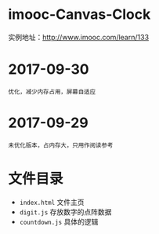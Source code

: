 # imooc-Canvas-Clock
实例地址：http://www.imooc.com/learn/133

# 2017-09-30
    优化，减少内存占用，屏幕自适应
# 2017-09-29
    未优化版本，占内存大，只用作阅读参考

# 文件目录
* `index.html` 文件主页
* `digit.js` 存放数字的点阵数据
* `countdown.js` 具体的逻辑

